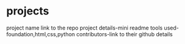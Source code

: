 # projects

project name
link to the repo
project details-mini readme
tools used-foundation,html,css,python
contributors-link to their github details
